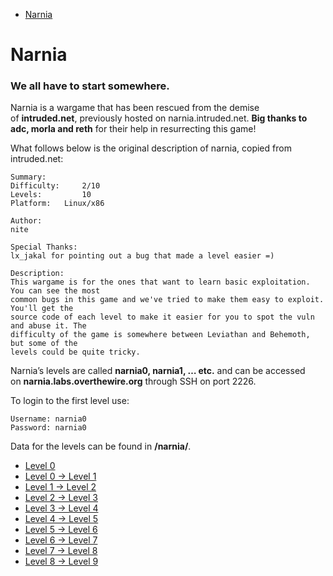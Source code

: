- [Narnia](https://overthewire.org/wargames/narnia)
# Narnia

### We all have to start somewhere.

Narnia is a wargame that has been rescued from the demise of **intruded.net**, previously hosted on narnia.intruded.net. **Big thanks to adc, morla and reth** for their help in resurrecting this game!

What follows below is the original description of narnia, copied from intruded.net:

```
Summary:
Difficulty:     2/10
Levels:         10
Platform:   Linux/x86

Author:
nite

Special Thanks:
lx_jakal for pointing out a bug that made a level easier =)

Description:
This wargame is for the ones that want to learn basic exploitation. You can see the most
common bugs in this game and we've tried to make them easy to exploit. You'll get the
source code of each level to make it easier for you to spot the vuln and abuse it. The
difficulty of the game is somewhere between Leviathan and Behemoth, but some of the
levels could be quite tricky.
```

Narnia’s levels are called **narnia0, narnia1, … etc.** and can be accessed on **narnia.labs.overthewire.org** through SSH on port 2226.

To login to the first level use:

```
Username: narnia0
Password: narnia0
```

Data for the levels can be found in **/narnia/**.

- [Level 0](https://overthewire.org/wargames/narnia/narnia0.html)
- [Level 0 → Level 1](https://overthewire.org/wargames/narnia/narnia1.html)
- [Level 1 → Level 2](https://overthewire.org/wargames/narnia/narnia2.html)
- [Level 2 → Level 3](https://overthewire.org/wargames/narnia/narnia3.html)
- [Level 3 → Level 4](https://overthewire.org/wargames/narnia/narnia4.html)
- [Level 4 → Level 5](https://overthewire.org/wargames/narnia/narnia5.html)
- [Level 5 → Level 6](https://overthewire.org/wargames/narnia/narnia6.html)
- [Level 6 → Level 7](https://overthewire.org/wargames/narnia/narnia7.html)
- [Level 7 → Level 8](https://overthewire.org/wargames/narnia/narnia8.html)
- [Level 8 → Level 9](https://overthewire.org/wargames/narnia/narnia9.html)

